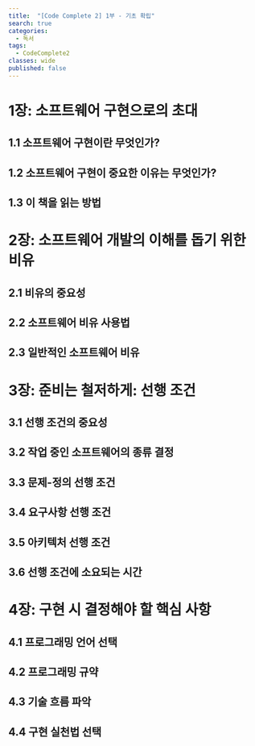 ```yaml
---
title:  "[Code Complete 2] 1부 - 기초 확립"
search: true
categories: 
  - 독서
tags:
  - CodeComplete2
classes: wide
published: false
---
```

# 1장: 소프트웨어 구현으로의 초대
## 1.1 소프트웨어 구현이란 무엇인가?
## 1.2 소프트웨어 구현이 중요한 이유는 무엇인가?
## 1.3 이 책을 읽는 방법

# 2장: 소프트웨어 개발의 이해를 돕기 위한 비유
## 2.1 비유의 중요성
## 2.2 소프트웨어 비유 사용법
## 2.3 일반적인 소프트웨어 비유

# 3장: 준비는 철저하게: 선행 조건
## 3.1 선행 조건의 중요성
## 3.2 작업 중인 소프트웨어의 종류 결정
## 3.3 문제-정의 선행 조건
## 3.4 요구사항 선행 조건
## 3.5 아키텍처 선행 조건
## 3.6 선행 조건에 소요되는 시간

# 4장: 구현 시 결정해야 할 핵심 사항
## 4.1 프로그래밍 언어 선택
## 4.2 프로그래밍 규약
## 4.3 기술 흐름 파악
## 4.4 구현 실천법 선택